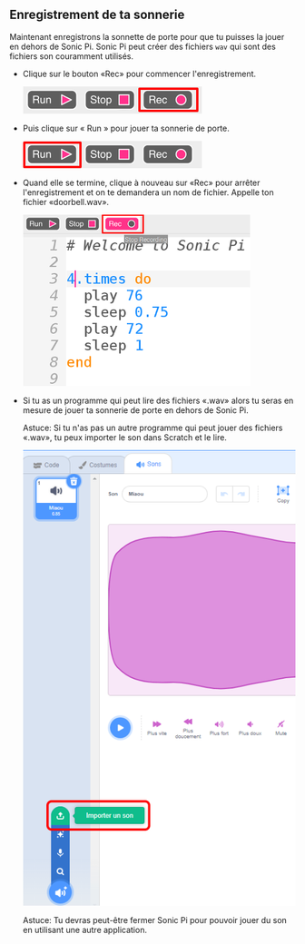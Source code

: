 ## Enregistrement de ta sonnerie

Maintenant enregistrons la sonnette de porte pour que tu puisses la jouer en dehors de Sonic Pi. Sonic Pi peut créer des fichiers `wav` qui sont des fichiers son couramment utilisés.

+ Clique sur le bouton «Rec» pour commencer l'enregistrement.
    
    ![capture d'écran](images/tune-record.png)

+ Puis clique sur « Run » pour jouer ta sonnerie de porte.
    
    ![capture d'écran](images/tune-run.png)

+ Quand elle se termine, clique à nouveau sur «Rec» pour arrêter l'enregistrement et on te demandera un nom de fichier. Appelle ton fichier «doorbell.wav».
    
    ![capture d'écran](images/tune-record-stop.png)

+ Si tu as un programme qui peut lire des fichiers «.wav» alors tu seras en mesure de jouer ta sonnerie de porte en dehors de Sonic Pi.
    
    Astuce: Si tu n'as pas un autre programme qui peut jouer des fichiers «.wav», tu peux importer le son dans Scratch et le lire.
    
    ![capture d'écran](images/scratch-upload.png)
    
    Astuce: Tu devras peut-être fermer Sonic Pi pour pouvoir jouer du son en utilisant une autre application.